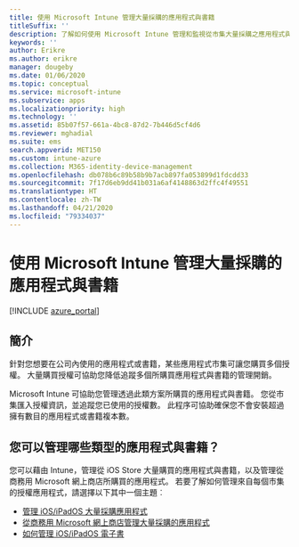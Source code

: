 ```yaml
---
title: 使用 Microsoft Intune 管理大量採購的應用程式與書籍
titleSuffix: ''
description: 了解如何使用 Microsoft Intune 管理和監視從市集大量採購之應用程式與書籍的使用狀況。
keywords: ''
author: Erikre
ms.author: erikre
manager: dougeby
ms.date: 01/06/2020
ms.topic: conceptual
ms.service: microsoft-intune
ms.subservice: apps
ms.localizationpriority: high
ms.technology: ''
ms.assetid: 85b07f57-661a-4bc8-87d2-7b446d5cf4d6
ms.reviewer: mghadial
ms.suite: ems
search.appverid: MET150
ms.custom: intune-azure
ms.collection: M365-identity-device-management
ms.openlocfilehash: db078b6c89b58b9b7acb897fa053899d1fdcdd33
ms.sourcegitcommit: 7f17d6eb9dd41b031a6af4148863d2ffc4f49551
ms.translationtype: HT
ms.contentlocale: zh-TW
ms.lasthandoff: 04/21/2020
ms.locfileid: "79334037"
---
```

# <a name="manage-volume-purchased-apps-and-books-with-microsoft-intune"></a>使用 Microsoft Intune 管理大量採購的應用程式與書籍

[!INCLUDE [azure_portal](../includes/azure_portal.md)]

## <a name="introduction"></a>簡介

針對您想要在公司內使用的應用程式或書籍，某些應用程式市集可讓您購買多個授權。 大量購買授權可協助您降低追蹤多個所購買應用程式與書籍的管理開銷。

Microsoft Intune 可協助您管理透過此類方案所購買的應用程式與書籍。 您從市集匯入授權資訊，並追蹤您已使用的授權數。 此程序可協助確保您不會安裝超過擁有數目的應用程式或書籍複本數。

## <a name="which-types-of-apps-and-books-can-you-manage"></a>您可以管理哪些類型的應用程式與書籍？

您可以藉由 Intune，管理從 iOS Store 大量購買的應用程式與書籍，以及管理從商務用 Microsoft 網上商店所購買的應用程式。 若要了解如何管理來自每個市集的授權應用程式，請選擇以下其中一個主題︰

- [管理 iOS/iPadOS 大量採購應用程式](vpp-apps-ios.md)
- [從商務用 Microsoft 網上商店管理大量採購的應用程式](windows-store-for-business.md)
- [如何管理 iOS/iPadOS 電子書](vpp-ebooks-ios.md)
